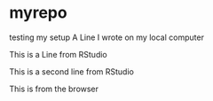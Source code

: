 # myrepo
testing my setup
 A Line I wrote on my local computer

This is a Line from RStudio

This is a second line from RStudio

This is from the browser
